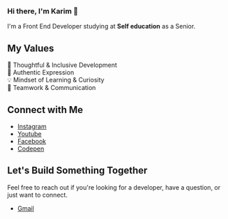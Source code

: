 ### Hi there, I'm Karim 👋
I'm a Front End Developer studying at <strong>Self education</strong> as a Senior.

## My Values
🧠 Thoughtful & Inclusive Development <br/>
🖤 Authentic Expression <br/>
💡 Mindset of Learning & Curiosity <br/>
🙌 Teamwork & Communication

## Connect with Me
- [Instagram](https://www.instagram.com/karimcoda/) <br/>
- [Youtube](https://www.youtube.com/channel/UC4K13feyvHML3JU5G6slgYw) <br/>
- [Facebook](https://www.facebook.com/karim.coda99/) <br/>
- [Codepen](https://codepen.io/karim-coda)

## Let's Build Something Together
Feel free to reach out if you're looking for a developer, have a question, or just want to connect.

- [Gmail](karimcoda2@gmail.com)
<!--
**karimcoda/karimcoda** is a ✨ _special_ ✨ repository because its `README.md` (this file) appears on your GitHub profile.

Here are some ideas to get you started:

- 🔭 I’m currently working on ...
- 🌱 I’m currently learning ...
- 👯 I’m looking to collaborate on ...
- 🤔 I’m looking for help with ...
- 💬 Ask me about ...
- 📫 How to reach me: ...
- 😄 Pronouns: ...
- ⚡ Fun fact: ...
-->
